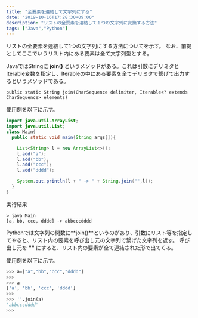 ```yaml
---
title: "全要素を連結して文字列にする"
date: "2019-10-16T17:28:30+09:00"
description: "リストの全要素を連結して１つの文字列に変換する方法"
tags: ["Java","Python"]
---
```


リストの全要素を連結して1つの文字列にする方法についてを示す。
なお、前提としてここでいうリスト内にある要素は全て文字列型とする。

<div class="note_content_by_programming_language" id="note_content_Java">

JavaではStringに **join()** というメソッドがある。これは引数にデリミタとIterable変数を指定し、Iterableの中にある要素を全てデリミタで繋げて出力するというメソッドである。  

`public static String join(CharSequence delimiter, Iterable<? extends CharSequence> elements)`

使用例を以下に示す。  

```java
import java.util.ArrayList;
import java.util.List;
class Main{
  public static void main(String args[]){

    List<String> l = new ArrayList<>();
    l.add("a");
    l.add("bb");
    l.add("ccc");
    l.add("dddd");

    System.out.println(l + " -> " + String.join("",l));
  }
}
```

実行結果
```
> java Main      
[a, bb, ccc, dddd] -> abbcccdddd
```

</div>
<div class="note_content_by_programming_language" id="note_content_Python">

Pythonでは文字列の関数に**join()**というのがあり、引数にリスト等を指定してやると、リスト内の要素を呼び出し元の文字列で繋げた文字列を返す。
呼び出し元を **""** にすると、リスト内の要素が全て連結された形で出てくる。

使用例を以下に示す。  

```python
>>> a=["a","bb","ccc","dddd"] 
>>> 
>>> a
['a', 'bb', 'ccc', 'dddd']
>>>
>>> ''.join(a)
'abbcccdddd'
>>>
```

</div>

